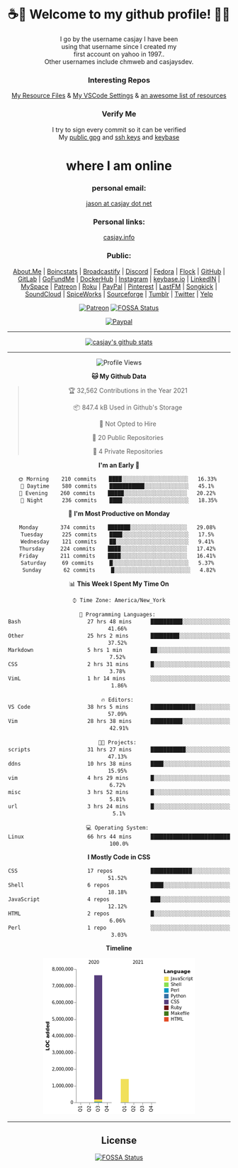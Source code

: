 <div align="center">  
  
# <strong> ☕👋 Welcome to my github profile! 👋🚀 </strong>  
  
I go by the username casjay I have been  
using that username since I created my  
first account on yahoo in 1997..  
Other usernames include chmweb and casjaysdev.  
  
### <strong> Interesting Repos </strong>  
[My Resource Files](https://github.com/casjay/resources) & 
[My VSCode Settings](https://github.com/casjay/vs-code) & 
[an awesome list of resources](https://github.com/casjay/awesome)
  
### <strong> Verify Me </strong>
I try to sign every commit so it can be verified  
My [public gpg](https://github.com/casjay/public/raw/master/jason.asc) and 
[ssh keys](https://github.com/casjay/public/raw/master/ssh_id.pub) and 
[keybase](https://keybase.io/casjay)  
  
# <strong> where I am online </strong>  
  
### <strong> personal email: </strong>  
[jason at casjay dot net](mailto:jason@casjay.net)  

### <strong> Personal links: </strong>  
[casjay.info](http://casjay.info)  
  
### <strong> Public: </strong>  
[About.Me](https://about.me/casjay) | 
[Boincstats](https://boincstats.com/en/page/profile/user/34665/) | 
[Broadcastify](http://www.radioreference.com/apps/user/?uid=184850) | 
[Discord](https://discord.gg/z2wS84v) | 
[Fedora](https://copr.fedorainfracloud.org/coprs/casjay) | 
[Flock](http://casjay.flock.com) | 
[GitHub](http://github.com/casjay) | 
[GitLab](http://gitlab.com/casjay) | 
[GoFundMe](https://www.gofundme.com/casjay) | 
[DockerHub](https://hub.docker.com/r/casjay/) | 
[Instagram](https://www.instagram.com/casjay/) | 
[keybase.io](http://keybase.io/casjay) | 
[LinkedIN](http://linkedin.com/in/casjay) | 
[MySpace](https://myspace.com/casjay) | 
[Patreon](https://www.patreon.com/casjay) | 
[Roku](https://my.roku.com/add/casjaysdev) | 
[PayPal](https://paypal.me/casjaysdev) | 
[Pinterest](https://www.pinterest.com/casjaysdev) | 
[LastFM](https://www.last.fm/user/Casjay) | 
[Songkick](https://www.songkick.com/users/casjay) | 
[SoundCloud](https://soundcloud.com/casjay) | 
[SpiceWorks](https://community.spiceworks.com/people/casjay) | 
[Sourceforge](https://sourceforge.net/u/chmweb/profile/) | 
[Tumblr](https://casjay.tumblr.com) | 
[Twitter](https://twitter.com/casjay) | 
[Yelp](https://www.yelp.com/user_details?userid=vSxaZZdqte5WhkOlsPqReQ)  
  
[![Patreon](https://img.shields.io/badge/patreon-donate-orange.svg)](https://www.patreon.com/casjay) [![FOSSA Status](https://app.fossa.com/api/projects/git%2Bgithub.com%2Fcasjay%2Fcasjay.svg?type=shield)](https://app.fossa.com/projects/git%2Bgithub.com%2Fcasjay%2Fcasjay?ref=badge_shield)

[![Paypal](https://img.shields.io/badge/Donate-PayPal-green.svg)](https://www.paypal.me/casjaysdev)  
  
---
[![casjay's github stats](https://gh-readme-stats.casjay.now.sh/api/?theme=dracula&username=casjay&show_icons=true)](https://github.com/casjay)  
  
---
<!--START_SECTION:waka-->
![Profile Views](http://img.shields.io/badge/Profile%20Views-1-blue)

**🐱 My Github Data** 

> 🏆 32,562 Contributions in the Year 2021
 > 
> 📦 847.4 kB Used in Github's Storage 
 > 
> 🚫 Not Opted to Hire
 > 
> 📜 20 Public Repositories 
 > 
> 🔑 4 Private Repositories  
 > 
**I'm an Early 🐤** 

```text
🌞 Morning    210 commits    ████░░░░░░░░░░░░░░░░░░░░░   16.33% 
🌆 Daytime    580 commits    ███████████░░░░░░░░░░░░░░   45.1% 
🌃 Evening    260 commits    █████░░░░░░░░░░░░░░░░░░░░   20.22% 
🌙 Night      236 commits    ████░░░░░░░░░░░░░░░░░░░░░   18.35%

```
📅 **I'm Most Productive on Monday** 

```text
Monday       374 commits    ███████░░░░░░░░░░░░░░░░░░   29.08% 
Tuesday      225 commits    ████░░░░░░░░░░░░░░░░░░░░░   17.5% 
Wednesday    121 commits    ██░░░░░░░░░░░░░░░░░░░░░░░   9.41% 
Thursday     224 commits    ████░░░░░░░░░░░░░░░░░░░░░   17.42% 
Friday       211 commits    ████░░░░░░░░░░░░░░░░░░░░░   16.41% 
Saturday     69 commits     █░░░░░░░░░░░░░░░░░░░░░░░░   5.37% 
Sunday       62 commits     █░░░░░░░░░░░░░░░░░░░░░░░░   4.82%

```


📊 **This Week I Spent My Time On** 

```text
⌚︎ Time Zone: America/New_York

💬 Programming Languages: 
Bash                     27 hrs 48 mins      ██████████░░░░░░░░░░░░░░░   41.66% 
Other                    25 hrs 2 mins       █████████░░░░░░░░░░░░░░░░   37.52% 
Markdown                 5 hrs 1 min         ██░░░░░░░░░░░░░░░░░░░░░░░   7.52% 
CSS                      2 hrs 31 mins       █░░░░░░░░░░░░░░░░░░░░░░░░   3.78% 
VimL                     1 hr 14 mins        ░░░░░░░░░░░░░░░░░░░░░░░░░   1.86%

🔥 Editors: 
VS Code                  38 hrs 5 mins       ██████████████░░░░░░░░░░░   57.09% 
Vim                      28 hrs 38 mins      ██████████░░░░░░░░░░░░░░░   42.91%

🐱‍💻 Projects: 
scripts                  31 hrs 27 mins      ███████████░░░░░░░░░░░░░░   47.13% 
ddns                     10 hrs 38 mins      ████░░░░░░░░░░░░░░░░░░░░░   15.95% 
vim                      4 hrs 29 mins       █░░░░░░░░░░░░░░░░░░░░░░░░   6.72% 
misc                     3 hrs 52 mins       █░░░░░░░░░░░░░░░░░░░░░░░░   5.81% 
url                      3 hrs 24 mins       █░░░░░░░░░░░░░░░░░░░░░░░░   5.1%

💻 Operating System: 
Linux                    66 hrs 44 mins      █████████████████████████   100.0%

```

**I Mostly Code in CSS** 

```text
CSS                      17 repos            █████████████░░░░░░░░░░░░   51.52% 
Shell                    6 repos             ████░░░░░░░░░░░░░░░░░░░░░   18.18% 
JavaScript               4 repos             ███░░░░░░░░░░░░░░░░░░░░░░   12.12% 
HTML                     2 repos             █░░░░░░░░░░░░░░░░░░░░░░░░   6.06% 
Perl                     1 repo              ░░░░░░░░░░░░░░░░░░░░░░░░░   3.03%

```


**Timeline**

![Chart not found](https://raw.githubusercontent.com/casjay/casjay/master/charts/bar_graph.png) 


<!--END_SECTION:waka-->
  
---

## License
[![FOSSA Status](https://app.fossa.com/api/projects/git%2Bgithub.com%2Fcasjay%2Fcasjay.svg?type=large)](https://app.fossa.com/projects/git%2Bgithub.com%2Fcasjay%2Fcasjay?ref=badge_large)

</div>  
